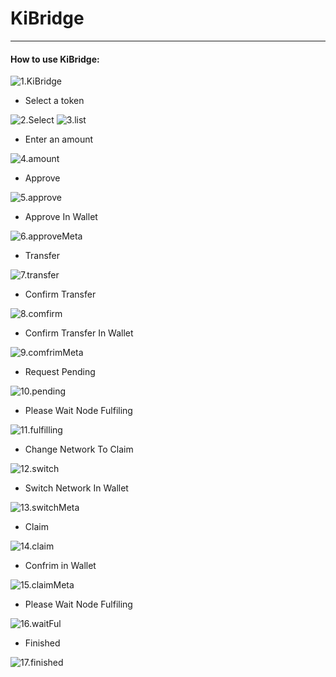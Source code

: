# KiBridge
---

#### How to use KiBridge:


![1.KiBridge](../images/bridge/1.KiBridge.jpg)
 - Select a token

![2.Select](../images/bridge/2.Select.jpg)
![3.list](../images/bridge/3.list.jpg)
 - Enter an amount 

![4.amount](../images/bridge/4.amount.jpg)
 - Approve 

![5.approve](../images/bridge/5.approve.jpg)
 - Approve In Wallet

![6.approveMeta](../images/bridge/6.approveMeta.jpg)
 - Transfer

![7.transfer](../images/bridge/7.transfer.jpg)
 - Confirm Transfer

![8.comfirm](../images/bridge/8.comfirm.jpg)
 - Confirm Transfer In Wallet

![9.comfrimMeta](../images/bridge/9.comfrimMeta.jpg)
 - Request Pending

![10.pending](../images/bridge/10.pending.jpg)
 - Please Wait Node Fulfiling

![11.fulfilling](../images/bridge/11.fulfilling.jpg)
 - Change Network To Claim

![12.switch](../images/bridge/12.switch.jpg)
 - Switch Network In Wallet

![13.switchMeta](../images/bridge/13.switchMeta.jpg)
 - Claim

![14.claim](../images/bridge/14.claim.jpg)
 - Confrim in Wallet

![15.claimMeta](../images/bridge/15.claimMeta.jpg)
 - Please Wait Node Fulfiling

![16.waitFul](../images/bridge/16.waitFul.jpg)
 - Finished

![17.finished](../images/bridge/17.finished.jpg)
